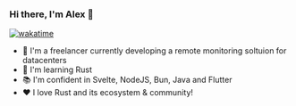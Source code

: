 ### Hi there, I'm Alex 👋
[![wakatime](https://wakatime.com/badge/user/126d311a-f067-41b9-8aaa-d8536caded18.svg)](https://wakatime.com/@126d311a-f067-41b9-8aaa-d8536caded18)
- 🤖 I'm a freelancer currently developing a remote monitoring soltuion for datacenters
- 🌱 I'm learning Rust
- 📚 I'm confident in Svelte, NodeJS, Bun, Java and Flutter
- ❤️ I love Rust and its ecosystem & community!
